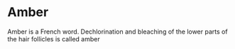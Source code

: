 # Amber
Amber is a French word. Dechlorination and bleaching of the lower parts of the hair follicles is called amber
